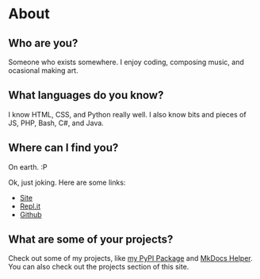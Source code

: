 # About

## Who are you?
Someone who exists somewhere. I enjoy coding, composing music, and ocasional making art.

## What languages do you know?
I know HTML, CSS, and Python really well. I also know bits and pieces of JS, PHP, Bash, C#, and Java.

## Where can I find you?
On earth. :P

Ok, just joking. Here are some links:

- [Site](https://bd103.github.io)
- [Repl.it](https://repl.it)
- [Github](https://github.com/BD103)

## What are some of your projects?
Check out some of my projects, like [my PyPI Package](https://bd103.github.io/package) and [MkDocs Helper](https://mkdocs-helper.bd103.repl.co). You can also check out the projects section of this site.